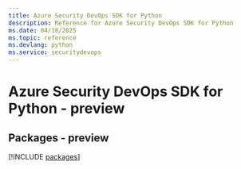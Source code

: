 ```yaml
---
title: Azure Security DevOps SDK for Python
description: Reference for Azure Security DevOps SDK for Python
ms.date: 04/18/2025
ms.topic: reference
ms.devlang: python
ms.service: securitydevops
---
```

# Azure Security DevOps SDK for Python - preview
## Packages - preview
[!INCLUDE [packages](security-devops-index.md)]